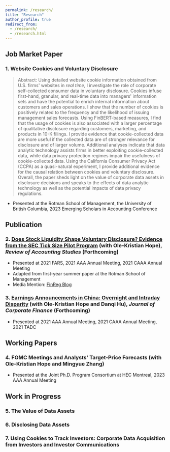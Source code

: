 ```yaml
---
permalink: /research/
title: "Research"
author_profile: true
redirect_from: 
  - /research/
  - /research.html
---
```


## Job Market Paper
### 1. Website Cookies and Voluntary Disclosure
> Abstract: Using detailed website cookie information obtained from U.S. firms' websites in _real time_, I investigate the role of corporate self-collected consumer data in voluntary disclosure. Cookies infuse first-hand, granular, and real-time data into managers' information sets and have the potential to enrich internal information about customers and sales operations. I show that the number of cookies is positively related to the frequency and the likelihood of issuing management sales forecasts. Using FinBERT-based measures, I find that the usage of cookies is also associated with a larger percentage of qualitative disclosure regarding customers, marketing, and products in 10-K filings. I provide evidence that cookie-collected data are more useful if the collected data are of stronger relevance for disclosure and of larger volume. Additional analyses indicate that data analytic technology assists firms in better exploiting cookie-collected data, while data privacy protection regimes impair the usefulness of cookie-collected data. Using the California Consumer Privacy Act (CCPA) as a quasi-natural experiment, I provide additional evidence for the causal relation between cookies and voluntary disclosure. Overall, the paper sheds light on the value of corporate data assets in disclosure decisions and speaks to the effects of data analytic technology as well as the potential impacts of data privacy regulations.

* Presented at the Rotman School of Management, the University of British Columbia, 2023 Emerging Scholars in Accounting Conference

## Publication
### 2. [Does Stock Liquidity Shape Voluntary Disclosure? Evidence from the SEC Tick Size Pilot Program](https://link.springer.com/article/10.1007/s11142-022-09686-0) (with Ole-Kristian Hope), _Review of Accounting Studies_ (Forthcoming)

* Presented at 2021 FARS, 2021 AAA Annual Meeting, 2021 CAAA Annual Meeting
* Adapted from first-year summer paper at the Rotman School of Management
* Media Mention: [FinReg Blog](https://sites.duke.edu/thefinregblog/2021/11/04/does-stock-liquidity-shape-voluntary-disclosure-evidence-from-the-sec-tick-size-pilot-program/) 

### 3. [Earnings Announcements in China: Overnight and Intraday Disparity](https://www.sciencedirect.com/science/article/pii/S0929119923001207) (with Ole-Kristian Hope and Danqi Hu), _Journal of Corporate Finance_ (Forthcoming)
* Presented at 2021 AAA Annual Meeting, 2021 CAAA Annual Meeting, 2021 TADC

  
## Working Papers
### 4. FOMC Meetings and Analysts' Target-Price Forecasts (with Ole-Kristian Hope and Mingyue Zhang)
* Presented at the Joint Ph.D. Program Consortium at HEC Montreal, 2023 AAA Annual Meeting

## Work in Progress
### 5. The Value of Data Assets
### 6. Disclosing Data Assets
### 7. Using Cookies to Track Investors: Corporate Data Acquisition from Investors and Investor Communications 
